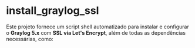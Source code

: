 # install_graylog_ssl
Este projeto fornece um script shell automatizado para instalar e configurar o **Graylog 5.x** com **SSL via Let's Encrypt**, além de todas as dependências necessárias, como:
